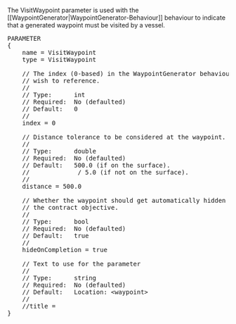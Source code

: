 The VisitWaypoint parameter is used with the [[WaypointGenerator|WaypointGenerator-Behaviour]] behaviour to indicate that a generated waypoint must be visited by a vessel.

<pre>
PARAMETER
{
    name = VisitWaypoint
    type = VisitWaypoint

    // The index (0-based) in the WaypointGenerator behaviour of the waypoint we
    // wish to reference.
    //
    // Type:      int
    // Required:  No (defaulted)
    // Default:   0
    //
    index = 0

    // Distance tolerance to be considered at the waypoint.
    //
    // Type:      double
    // Required:  No (defaulted)
    // Default:   500.0 (if on the surface).
    //            <waypoint altitude> / 5.0 (if not on the surface).
    //
    distance = 500.0

    // Whether the waypoint should get automatically hidden after completing
    // the contract objective.
    //
    // Type:      bool
    // Required:  No (defaulted)
    // Default:   true
    //
    hideOnCompletion = true
    
    // Text to use for the parameter
    //
    // Type:      string
    // Required:  No (defaulted)
    // Default:   Location: &lt;waypoint&gt;
    // 
    //title =
}
</pre>
